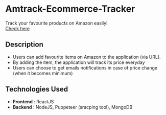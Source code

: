 # Amtrack-Ecommerce-Tracker
Track your favourite products on Amazon easily!</br>
<a href="https://amtrack1.herokuapp.com">Check here </a>
## Description
<ul>
  <li>Users can add favourite items on Amazon to the application (via URL).</li>
  <li>By adding the item, the application will track its price everyday</li>
  <li>Users can choose to get emails notifications in case of price change (when it becomes minimum)</li>
</ul>

## Technologies Used
 <ul>
   <li> <strong>Frontend</strong> : ReactJS </li>
  <li> <strong>Backend</strong> : NodeJS, Puppeteer (sracping tool), MongoDB </li>
 </ul>
